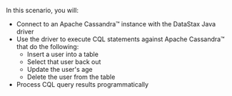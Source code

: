 In this scenario, you will:

* Connect to an Apache Cassandra™ instance with the DataStax Java driver
* Use the driver to execute CQL statements against Apache Cassandra™ that do the following:
  * Insert a user into a table
  * Select that user back out
  * Update the user's age
  * Delete the user from the table
* Process CQL query results programmatically

<iframe src="https://player.vimeo.com/video/369471675" width="640" height="360" frameborder="0" allow="autoplay;></iframe>
